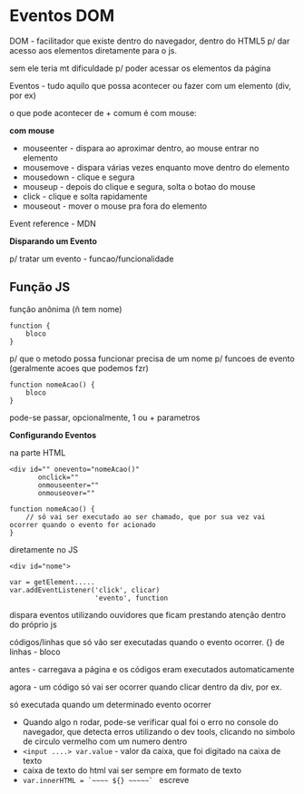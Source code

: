 # Eventos DOM

DOM - facilitador que existe dentro do navegador, dentro do HTML5 p/ dar acesso aos elementos diretamente para o js.

sem ele teria mt dificuldade p/ poder acessar os elementos da página

Eventos - tudo aquilo que possa acontecer ou fazer com um elemento (div, por ex)

o que pode acontecer de + comum é com mouse:

**com mouse**

* mouseenter - dispara ao aproximar dentro, ao mouse entrar no elemento
* mousemove - dispara várias vezes enquanto move dentro do elemento
* mousedown - clique e segura
* mouseup - depois do clique e segura, solta o botao do mouse
* click - clique e solta rapidamente
* mouseout - mover o mouse pra fora do elemento

Event reference - MDN

**Disparando um Evento**

p/ tratar um evento - funcao/funcionalidade

## Função JS

função anônima (ñ tem nome)
```
function {
    bloco
}
```
p/ que o metodo possa funcionar precisa de um nome p/ funcoes de evento (geralmente acoes que podemos fzr)

```
function nomeAcao() {
    bloco
}
```
pode-se passar, opcionalmente, 1 ou + parametros

**Configurando Eventos**

na parte HTML
```
<div id="" onevento="nomeAcao()"
	   onclick=""
	   onmouseenter=""
	   onmouseover=""
```

```
function nomeAcao() {
    // só vai ser executado ao ser chamado, que por sua vez vai ocorrer quando o evento for acionado
}
```

diretamente no JS
```
<div id="nome">

var = getElement.....
var.addEventListener('click', clicar)
                     'evento', function
```
dispara eventos utilizando ouvidores que ficam prestando atenção dentro do próprio js

códigos/linhas que só vão ser executadas quando o evento ocorrer. {} de linhas - bloco

antes - carregava a página e os códigos eram executados automaticamente

agora - um código só vai ser ocorrer quando clicar dentro da div, por ex.

só executada quando um determinado evento ocorrer

* Quando algo n rodar, pode-se verificar qual foi o erro no console do navegador, que detecta erros utilizando o dev tools, clicando no simbolo de circulo vermelho com um numero dentro
* ```<input ....> var.value``` - valor da caixa, que foi digitado na caixa de texto
* caixa de texto do html vai ser sempre em formato de texto
* ```var.innerHTML = `~~~~ ${} ~~~~~` ```  escreve